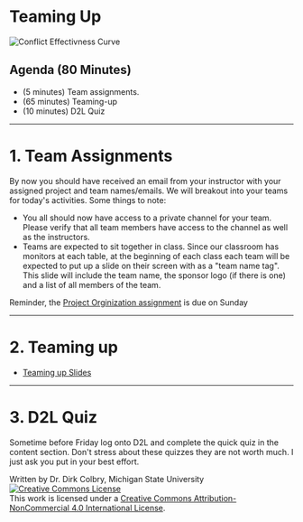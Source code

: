 # Teaming Up

![Conflict Effectivness Curve](https://lh6.googleusercontent.com/grbkbhwZpUMI4EabrIxeeGhvwe8tFZSmykIUNjYtGgLRVnBM9R6nmYFfcjww9cZ81Dp6bJWOZozy5ZxdlBQejKh3bt2xSZGIDIEOPo_CwH4sJZnwUqz9nQAKeCxiidtRwXYQYGKXvyex)


## Agenda (80 Minutes)

- (5 minutes) Team assignments.
- (65 minutes) Teaming-up
- (10 minutes) D2L Quiz

----

# 1. Team Assignments

By now you should have received an email from your instructor with your assigned project and team names/emails. We will breakout into your teams for today's activities. Some things to note:

* You all should now have access to a private channel for your team.  Please verify that all team members have access to the channel as well as the instructors.   
* Teams are expected to sit together in class.  Since our classroom has monitors at each table, at the beginning of each class each team will be expected to put up a slide on their screen with as a "team name tag". This slide will include the team name, the sponsor logo (if there is one) and a list of all members of the team.  

Reminder, the [Project Orginization assignment](0122-ASSIGNMENT_Project_Organization) is due on Sunday

---

# 2. Teaming up

- [Teaming up Slides](https://docs.google.com/presentation/d/1MG2iTmDpxUWgsXYZUeg0acex8NRhdi4BNKqs7_jQfi4/edit?usp=sharing)


----
# 3. D2L Quiz
Sometime before Friday log onto D2L and complete the quick quiz in the content section. Don't stress about these quizzes they are not worth much. I just ask you put in your best effort. 

Written by Dr. Dirk Colbry, Michigan State University
<a rel="license" href="http://creativecommons.org/licenses/by-nc/4.0/"><img alt="Creative Commons License" style="border-width:0" src="https://i.creativecommons.org/l/by-nc/4.0/88x31.png" /></a><br />This work is licensed under a <a rel="license" href="http://creativecommons.org/licenses/by-nc/4.0/">Creative Commons Attribution-NonCommercial 4.0 International License</a>.
